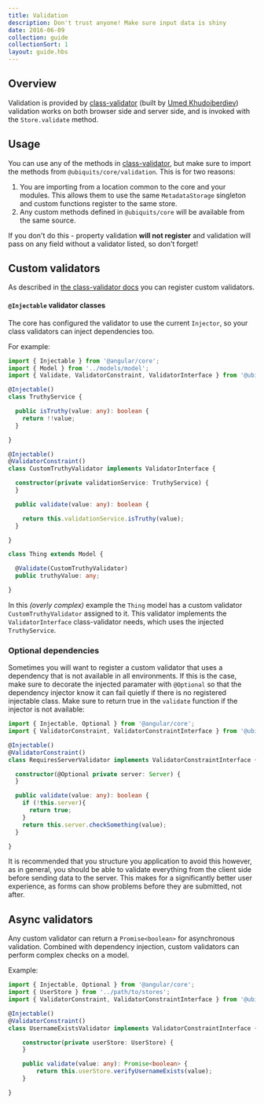 ```yaml
---
title: Validation
description: Don't trust anyone! Make sure input data is shiny
date: 2016-06-09
collection: guide
collectionSort: 1
layout: guide.hbs
---
```


## Overview

Validation is provided by [class-validator] (built by [Umed Khudoiberdiev][@pleerock]) validation works on both browser
side and server side, and is invoked with the `Store.validate` method.

## Usage
You can use any of the methods in [class-validator], but make sure to import the methods from `@ubiquits/core/validation`.
This is for two reasons:
1. You are importing from a location common to the core and your modules. This allows them to use the same `MetadataStorage` singleton
 and custom functions register to the same store. 
2. Any custom methods defined in `@ubiquits/core` will be available from the same source.

If you don't do this - property validation **will not register** and validation will pass on any field without a validator
listed, so don't forget!

## Custom validators
As described in [the class-validator docs][class-validator-custom] you can register custom validators. 

#### `@Injectable` validator classes 
The core has configured
the validator to use the current `Injector`, so your class validators can inject dependencies too.

For example:
```typescript
import { Injectable } from '@angular/core';
import { Model } from '../models/model';
import { Validate, ValidatorConstraint, ValidatorInterface } from '@ubiquits/core/validation';

@Injectable()
class TruthyService {

  public isTruthy(value: any): boolean {
    return !!value;
  }

}

@Injectable()
@ValidatorConstraint()
class CustomTruthyValidator implements ValidatorInterface {

  constructor(private validationService: TruthyService) {
  }

  public validate(value: any): boolean {

    return this.validationService.isTruthy(value);
  }

}

class Thing extends Model {

  @Validate(CustomTruthyValidator)
  public truthyValue: any;

}
```
In this *(overly complex)* example the `Thing` model has a custom validator `CustomTruthyValidator` assigned to it.
This validator implements the `ValidatorInterface` class-validator needs, which uses the injected `TruthyService`.

### Optional dependencies
Sometimes you will want to register a custom validator that uses a dependency that is not available in all environments.
If this is the case, make sure to decorate the injected paramater with `@Optional` so that the dependency injector know
it can fail quietly if there is no registered injectable class.
Make sure to return true in the `validate` function if the injector is not available:
```typescript
import { Injectable, Optional } from '@angular/core';
import { ValidatorConstraint, ValidatorConstraintInterface } from '@ubiquits/core/validation';

@Injectable()
@ValidatorConstraint()
class RequiresServerValidator implements ValidatorConstraintInterface {

  constructor(@Optional private server: Server) {
  }

  public validate(value: any): boolean {
    if (!this.server){
      return true;
    }
    return this.server.checkSomething(value);
  }

}
```

It is recommended that you structure you application to avoid this however, as in general, you should be able to validate
everything from the client side before sending data to the server. This makes for a significantly better user experience,
as forms can show problems before they are submitted, not after.

## Async validators
Any custom validator can return a `Promise<boolean>` for asynchronous validation. Combined with dependency injection, 
custom validators can perform complex checks on a model.

Example:
```typescript
import { Injectable, Optional } from '@angular/core';
import { UserStore } from '../path/to/stores';
import { ValidatorConstraint, ValidatorConstraintInterface } from '@ubiquits/core/validation';

@Injectable()
@ValidatorConstraint()
class UsernameExistsValidator implements ValidatorConstraintInterface {

    constructor(private userStore: UserStore) {
    }

    public validate(value: any): Promise<boolean> {
        return this.userStore.verifyUsernameExists(value);
    }

}
```

[@pleerock]: https://github.com/pleerock
[class-validator]: https://github.com/pleerock/class-validator
[class-validator-custom]: https://github.com/pleerock/class-validator#custom-validation-classes
